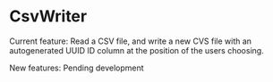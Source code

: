 # CsvWriter
Current feature: Read a CSV file, and write a new CVS file with an autogenerated UUID ID column at the position of the users choosing.

New features: Pending development

